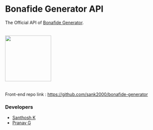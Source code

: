 # Bonafide Generator API

The Official API of [Bonafide Generator](https://bonafide-generator.netlify.app).

[<img src="https://camo.githubusercontent.com/065f065d12a6ba6b2cfcff767aaafd438a7ed5ae615e3ac39051c022cebaa698/68747470733a2f2f63646e2e776f726c64766563746f726c6f676f2e636f6d2f6c6f676f732f6865726f6b752d312e737667" width="150" style="margin: 20px 0;">](https://bonafide-generator.herokuapp.com/)

Front-end repo link : https://github.com/sank2000/bonafide-generator

### Developers

- [Santhosh K](https://github.com/sank2000)
- [Pranav G](https://github.com/PranavGPR)
